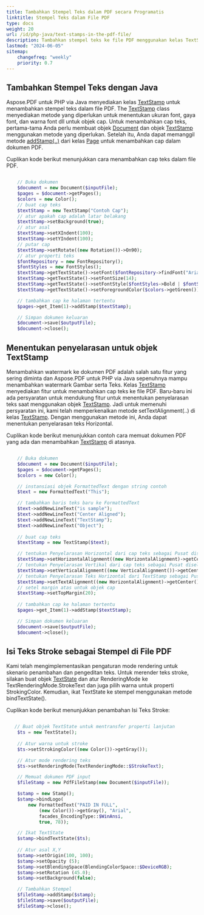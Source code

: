 ```yaml
---
title: Tambahkan Stempel Teks dalam PDF secara Programatis
linktitle: Stempel Teks dalam File PDF
type: docs
weight: 20
url: /id/php-java/text-stamps-in-the-pdf-file/
description: Tambahkan stempel teks ke file PDF menggunakan kelas TextStamp dengan PHP.
lastmod: "2024-06-05"
sitemap:
    changefreq: "weekly"
    priority: 0.7
---
```


## Tambahkan Stempel Teks dengan Java

Aspose.PDF untuk PHP via Java menyediakan kelas [TextStamp](https://reference.aspose.com/pdf/java/com.aspose.pdf/TextStamp) untuk menambahkan stempel teks dalam file PDF.
 The [TextStamp](https://reference.aspose.com/pdf/java/com.aspose.pdf/TextStamp) class menyediakan metode yang diperlukan untuk menentukan ukuran font, gaya font, dan warna font dll untuk objek cap. Untuk menambahkan cap teks, pertama-tama Anda perlu membuat objek [Document](https://reference.aspose.com/pdf/java/com.aspose.pdf/Document) dan objek [TextStamp](https://reference.aspose.com/pdf/java/com.aspose.pdf/TextStamp) menggunakan metode yang diperlukan. Setelah itu, Anda dapat memanggil metode [addStamp(..)](https://reference.aspose.com/pdf/java/com.aspose.pdf/Page#addStamp-com.aspose.pdf.Stamp-) dari kelas [Page](https://reference.aspose.com/pdf/java/com.aspose.pdf/Page) untuk menambahkan cap dalam dokumen PDF.

Cuplikan kode berikut menunjukkan cara menambahkan cap teks dalam file PDF.

```php

    // Buka dokumen
    $document = new Document($inputFile);        
    $pages = $document->getPages();
    $colors = new Color();
    // buat cap teks
    $textStamp = new TextStamp("Contoh Cap");
    // atur apakah cap adalah latar belakang
    $textStamp->setBackground(true);
    // atur asal
    $textStamp->setXIndent(100);
    $textStamp->setYIndent(100);
    // putar cap
    $textStamp->setRotate((new Rotation())->On90);    
    // atur properti teks
    $fontRepository = new FontRepository();
    $fontStyles = new FontStyles();
    $textStamp->getTextState()->setFont($fontRepository->findFont("Arial"));
    $textStamp->getTextState()->setFontSize(14);
    $textStamp->getTextState()->setFontStyle($fontStyles->Bold | $fontStyles->Italic);
    $textStamp->getTextState()->setForegroundColor($colors->getGreen());

    // tambahkan cap ke halaman tertentu
    $pages->get_Item(1)->addStamp($textStamp);

    // Simpan dokumen keluaran
    $document->save($outputFile);
    $document->close();
```

## Menentukan penyelarasan untuk objek TextStamp

Menambahkan watermark ke dokumen PDF adalah salah satu fitur yang sering diminta dan Aspose.PDF untuk PHP via Java sepenuhnya mampu menambahkan watermark Gambar serta Teks. Kelas [TextStamp](https://reference.aspose.com/pdf/java/com.aspose.pdf/TextStamp) menyediakan fitur untuk menambahkan cap teks ke file PDF. Baru-baru ini ada persyaratan untuk mendukung fitur untuk menentukan penyelarasan teks saat menggunakan objek [TextStamp](https://reference.aspose.com/pdf/java/com.aspose.pdf/TextStamp). Jadi untuk memenuhi persyaratan ini, kami telah memperkenalkan metode setTextAlignment(..) di kelas [TextStamp](https://reference.aspose.com/pdf/java/com.aspose.pdf/TextStamp). Dengan menggunakan metode ini, Anda dapat menentukan penyelarasan teks Horizontal.

Cuplikan kode berikut menunjukkan contoh cara memuat dokumen PDF yang ada dan menambahkan [TextStamp](https://reference.aspose.com/pdf/java/com.aspose.pdf/TextStamp) di atasnya.

```php

    // Buka dokumen
    $document = new Document($inputFile);        
    $pages = $document->getPages();
    $colors = new Color();

    // instansiasi objek FormattedText dengan string contoh
    $text = new FormattedText("This");

    // tambahkan baris teks baru ke FormattedText
    $text->addNewLineText("is sample");
    $text->addNewLineText("Center Aligned");
    $text->addNewLineText("TextStamp");
    $text->addNewLineText("Object");
    
    // buat cap teks
    $textStamp = new TextStamp($text);

    // tentukan Penyelarasan Horizontal dari cap teks sebagai Pusat diselaraskan
    $textStamp->setHorizontalAlignment((new HorizontalAlignment)->getCenter());
    // tentukan Penyelarasan Vertikal dari cap teks sebagai Pusat diselaraskan
    $textStamp->setVerticalAlignment((new VerticalAlignment())->getCenter);
    // tentukan Penyelarasan Teks Horizontal dari TextStamp sebagai Pusat diselaraskan
    $textStamp->setTextAlignment((new HorizontalAlignment)->getCenter());
    // setel margin atas untuk objek cap
    $textStamp->setTopMargin(20);
    
    // tambahkan cap ke halaman tertentu
    $pages->get_Item(1)->addStamp($textStamp);

    // Simpan dokumen keluaran
    $document->save($outputFile);
    $document->close();  
```


## Isi Teks Stroke sebagai Stempel di File PDF

Kami telah mengimplementasikan pengaturan mode rendering untuk skenario penambahan dan pengeditan teks. Untuk merender teks stroke, silakan buat objek [TextState](https://reference.aspose.com/pdf/java/com.aspose.pdf/TextState) dan atur RenderingMode ke TextRenderingMode.StrokeText dan juga pilih warna untuk properti StrokingColor. Kemudian, ikat TextState ke stempel menggunakan metode bindTextState().

Cuplikan kode berikut menunjukkan penambahan Isi Teks Stroke:

```php

   // Buat objek TextState untuk mentransfer properti lanjutan
    $ts = new TextState();
        
    // Atur warna untuk stroke
    $ts->setStrokingColor((new Color())->getGray());

    // Atur mode rendering teks
    $ts->setRenderingMode(TextRenderingMode::$StrokeText);

    // Memuat dokumen PDF input
    $fileStamp = new PdfFileStamp(new Document($inputFile));

    $stamp = new Stamp();
    $stamp->bindLogo(
        new FormattedText("PAID IN FULL",
            (new Color())->getGray(), "Arial",
            facades_EncodingType::$WinAnsi,
            true, 78));

    // Ikat TextState
    $stamp->bindTextState($ts);
    
    // Atur asal X,Y
    $stamp->setOrigin(100, 100);
    $stamp->setOpacity (5);
    $stamp->setBlendingSpace(BlendingColorSpace::$DeviceRGB);
    $stamp->setRotation (45.0);
    $stamp->setBackground(false);

    // Tambahkan Stempel
    $fileStamp->addStamp($stamp);
    $fileStamp->save($outputFile);
    $fileStamp->close();
```